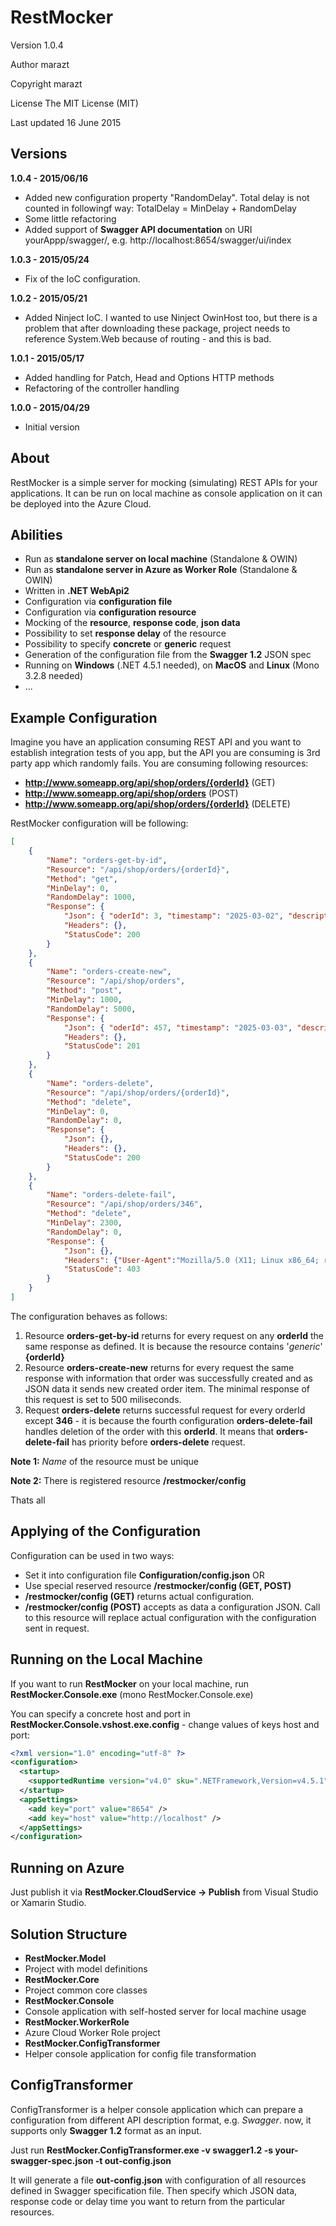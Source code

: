 RestMocker
==================

Version 1.0.4

Author marazt

Copyright marazt

License The MIT License (MIT)

Last updated 16 June 2015


Versions
-----------------

**1.0.4 - 2015/06/16**

* Added new configuration property "RandomDelay". Total delay is not counted in followingf way: TotalDelay = MinDelay + RandomDelay
* Some little refactoring
* Added support of **Swagger API documentation** on URI yourAppp/swagger/, e.g. http://localhost:8654/swagger/ui/index


**1.0.3 - 2015/05/24**

* Fix of the IoC configuration.



**1.0.2 - 2015/05/21**

* Added Ninject IoC. I wanted to use Ninject OwinHost too, but there is a problem that after downloading these package, project needs to reference System.Web because of routing - and this is bad.



**1.0.1 - 2015/05/17**

* Added handling for Patch, Head and Options HTTP methods
* Refactoring of the controller handling



**1.0.0 - 2015/04/29**

* Initial version


About
-----------------

RestMocker is a simple server for mocking (simulating) REST APIs for your applications.
It can be run on local machine as console application on it can be deployed into the Azure Cloud.

Abilities
-----------------
+ Run as **standalone server on local machine** (Standalone & OWIN)
+ Run as **standalone server in Azure as Worker Role** (Standalone & OWIN)
+ Written in **.NET WebApi2**
+ Configuration via **configuration file**
+ Configuration via **configuration resource**
+ Mocking of the **resource**, **response code**, **json data**
+ Possibility to set **response delay** of the resource
+ Possibility to specify **concrete** or **generic** request
+ Generation of the configuration file from the **Swagger 1.2** JSON spec
+ Running on **Windows** (.NET 4.5.1 needed), on **MacOS** and **Linux** (Mono 3.2.8 needed)
+ ...


Example Configuration
-----------------
Imagine you have an application consuming REST API and you want to establish integration tests of you app, but the API you are consuming is 3rd party app which randomly fails.
You are consuming following resources:

+ **http://www.someapp.org/api/shop/orders/{orderId}** (GET)
+ **http://www.someapp.org/api/shop/orders** (POST)
+ **http://www.someapp.org/api/shop/orders/{orderId}** (DELETE)

RestMocker configuration will be following:

```json
[
    {
        "Name": "orders-get-by-id",
        "Resource": "/api/shop/orders/{orderId}",
        "Method": "get",
        "MinDelay": 0,
		"RandomDelay": 1000,		
        "Response": {
            "Json": { "oderId": 3, "timestamp": "2025-03-02", "description": "some desc" },
            "Headers": {},
            "StatusCode": 200
        }
    },
    {
        "Name": "orders-create-new",
        "Resource": "/api/shop/orders",
        "Method": "post",
        "MinDelay": 1000,
		"RandomDelay": 5000,
        "Response": {
            "Json": { "oderId": 457, "timestamp": "2025-03-03", "description": "new item created" },
            "Headers": {},
            "StatusCode": 201
        }
    },
    {
        "Name": "orders-delete",
        "Resource": "/api/shop/orders/{orderId}",
        "Method": "delete",
        "MinDelay": 0,
		"RandomDelay": 0,		
        "Response": {
            "Json": {},
            "Headers": {},
            "StatusCode": 200
        }
    },
    {
        "Name": "orders-delete-fail",
        "Resource": "/api/shop/orders/346",
        "Method": "delete",
        "MinDelay": 2300,
		"RandomDelay": 0,		
        "Response": {
            "Json": {},
            "Headers": {"User-Agent":"Mozilla/5.0 (X11; Linux x86_64; rv:12.0)"},
            "StatusCode": 403
        }
    }
]
```
The configuration behaves as follows:

 1. Resource **orders-get-by-id** returns for every request on any **orderId** the same response as defined. It is because the resource contains '*generic*' **{orderId}**
 2. Resource **orders-create-new** returns for every request the same response with information that order was successfully created and as JSON data it sends new created order item. The minimal response of this request is set to 500 miliseconds.
 3. Request **orders-delete** returns successful request for every orderId except **346** - it is because the fourth configuration **orders-delete-fail** handles deletion of the order with this **orderId**. It means that **orders-delete-fail** has priority before **orders-delete** request.

**Note 1:** *Name* of the resource must be unique

**Note 2:** There is registered resource **/restmocker/config**

Thats all <i class="icon-smile"></i>


Applying of the Configuration
-------------------------------
Configuration can be used in two ways:

+ Set it into configuration file **Configuration/config.json**
OR
+ Use special reserved resource **/restmocker/config (GET, POST)**
 + **/restmocker/config (GET)** returns actual configuration.
 + **/restmocker/config (POST)** accepts as data a configuration JSON. Call to this resource will replace actual configuration with the configuration sent in request.


<i class="icon-upload"></i> Running on the Local Machine
------------------------------
If you want to run **RestMocker** on your local machine, run **RestMocker.Console.exe** (mono RestMocker.Console.exe)

You can specify a concrete host and port in **RestMocker.Console.vshost.exe.config** - change values of keys host and port:

```xml
<?xml version="1.0" encoding="utf-8" ?>
<configuration>
  <startup>
    <supportedRuntime version="v4.0" sku=".NETFramework,Version=v4.5.1" />
  </startup>
  <appSettings>
    <add key="port" value="8654" />
    <add key="host" value="http://localhost" />
  </appSettings>
</configuration>
```

<i class="icon-upload"></i> Running on Azure
------------------------------
Just publish it via **RestMocker.CloudService -> Publish** from Visual Studio or Xamarin Studio.


Solution Structure
-----------------------------

+ **RestMocker.Model**
 + Project with model definitions
+ **RestMocker.Core**
 + Project common core classes
+ **RestMocker.Console**
 + Console application with self-hosted server for local machine usage
+ **RestMocker.WorkerRole**
 + Azure Cloud Worker Role project
+ **RestMocker.ConfigTransformer**
 + Helper console application for config file transformation

ConfigTransformer
-----------------------------
ConfigTransformer is a helper console application which can prepare a configuration from different API description format, e.g. *Swagger*.
now, it supports only **Swagger 1.2** format as an input.

Just run **RestMocker.ConfigTransformer.exe -v swagger1.2 -s your-swagger-spec.json -t out-config.json**

It will generate a file **out-config.json** with configuration of all resources defined in Swagger specification file. Then specify which JSON data, response code or delay time you want to return from the particular resources.